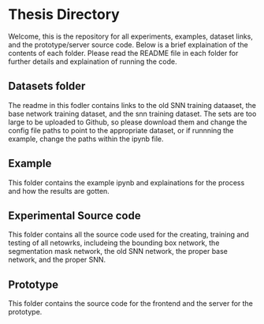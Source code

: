 # Thesis Directory
Welcome, this is the repository for all experiments, examples, dataset links, and the prototype/server source code. Below is a brief explaination of the contents of each folder. Please read the README file in each folder for further details and explaination of running the code.

## Datasets folder
The readme in this fodler contains links to the old SNN training dataaset, the base network training dataset, and the snn training dataset. The sets are too large to be uploaded to Github, so please download them and change the config file paths to point to the appropriate dataset, or if runnning the example, change the paths within the ipynb file.

## Example
This folder contains the example ipynb and explainations for the process and how the results are gotten.

## Experimental Source code
This folder contains all the source code used for the creating, training and testing of all netowrks, includeing the bounding box network, the segmentation mask network, the old SNN network, the proper base network, and the proper SNN.

## Prototype
This folder contains the source code for the frontend and the server for the prototype.

